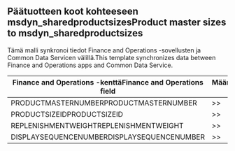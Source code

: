 ## <a name="product-master-sizes-to-msdyn_sharedproductsizes"></a><span data-ttu-id="8099d-101">Päätuotteen koot kohteeseen msdyn_sharedproductsizes</span><span class="sxs-lookup"><span data-stu-id="8099d-101">Product master sizes to msdyn_sharedproductsizes</span></span>

<span data-ttu-id="8099d-102">Tämä malli synkronoi tiedot Finance and Operations -sovellusten ja Common Data Servicen välillä.</span><span class="sxs-lookup"><span data-stu-id="8099d-102">This template synchronizes data between Finance and Operations apps and Common Data Service.</span></span>

<span data-ttu-id="8099d-103">Finance and Operations -kenttä</span><span class="sxs-lookup"><span data-stu-id="8099d-103">Finance and Operations field</span></span> | <span data-ttu-id="8099d-104">Määritystyyppi</span><span class="sxs-lookup"><span data-stu-id="8099d-104">Map type</span></span> | <span data-ttu-id="8099d-105">Muu Dynamics 365 -kenttä</span><span class="sxs-lookup"><span data-stu-id="8099d-105">Other Dynamics 365 field</span></span> | <span data-ttu-id="8099d-106">Oletusarvo</span><span class="sxs-lookup"><span data-stu-id="8099d-106">Default value</span></span>
---|---|---|---
<span data-ttu-id="8099d-107">PRODUCTMASTERNUMBER</span><span class="sxs-lookup"><span data-stu-id="8099d-107">PRODUCTMASTERNUMBER</span></span> | >> | <span data-ttu-id="8099d-108">msdyn_globalproduct.msdyn_productnumber</span><span class="sxs-lookup"><span data-stu-id="8099d-108">msdyn_globalproduct.msdyn_productnumber</span></span> | 
<span data-ttu-id="8099d-109">PRODUCTSIZEID</span><span class="sxs-lookup"><span data-stu-id="8099d-109">PRODUCTSIZEID</span></span> | >> | <span data-ttu-id="8099d-110">msdyn_productsize.msdyn_productsize</span><span class="sxs-lookup"><span data-stu-id="8099d-110">msdyn_productsize.msdyn_productsize</span></span> | 
<span data-ttu-id="8099d-111">REPLENISHMENTWEIGHT</span><span class="sxs-lookup"><span data-stu-id="8099d-111">REPLENISHMENTWEIGHT</span></span> | >> | <span data-ttu-id="8099d-112">msdyn_replenishmentweight</span><span class="sxs-lookup"><span data-stu-id="8099d-112">msdyn_replenishmentweight</span></span> | 
<span data-ttu-id="8099d-113">DISPLAYSEQUENCENUMBER</span><span class="sxs-lookup"><span data-stu-id="8099d-113">DISPLAYSEQUENCENUMBER</span></span> | >> | <span data-ttu-id="8099d-114">msdyn_displaysequencenumber</span><span class="sxs-lookup"><span data-stu-id="8099d-114">msdyn_displaysequencenumber</span></span> | 

